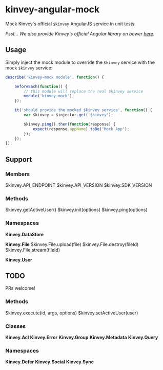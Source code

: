 kinvey-angular-mock
===================

Mock Kinvey's official `$kinvey` AngularJS service in unit tests.

*Psst... We also provide Kinvey's official Angular library on bower [here](https://github.com/GravityJack/bower-kinvey-angular).*


## Usage

Simply inject the mock module to override the `$kinvey` service with the mock `$kinvey` service:
```javascript
describe('kinvey-mock module', function() {

    beforeEach(function() {
        // this module will replace the real $kinvey service
        module('kinvey-mock');
    });

    it('should provide the mocked $kinvey service', function() {
        var $kinvey = $injector.get('$kinvey');

        $kinvey.ping().then(function(response) {
            expect(response.appName).toBe("Mock App");
        });
    });
});
```


## Support

### Members

$kinvey.API_ENDPOINT
$kinvey.API_VERSION
$kinvey.SDK_VERSION

### Methods

$kinvey.getActiveUser()
$kinvey.init(options)
$kinvey.ping(options)

### Namespaces

**Kinvey.DataStore**

**Kinvey.File**
$kinvey.File.upload(file)
$kinvey.File.destroy(fileId)
$kinvey.File.stream(fileId)

**Kinvey.User**


## TODO
PRs welcome!

### Methods
$kinvey.execute(id, args, options)
$kinvey.setActiveUser(user)

### Classes
**Kinvey.Acl**
**Kinvey.Error**
**Kinvey.Group**
**Kinvey.Metadata**
**Kinvey.Query**

### Namespaces
**Kinvey.Defer**
**Kinvey.Social**
**Kinvey.Sync**
